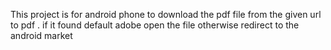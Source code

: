 This project is for android phone to download the pdf file from the given url to pdf .
if it found default adobe open the file otherwise redirect to the android market